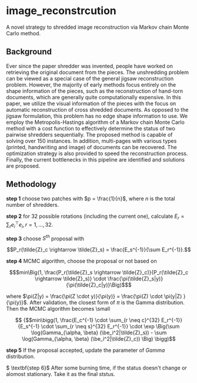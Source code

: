 # image_reconstrcution
A novel strategy to shredded image reconstruction via Markov chain Monte Carlo method.

## Background
Ever since the paper shredder was invented, people have worked on retrieving the original document from the pieces. The unshredding problem can be viewed as a special case of the general jigsaw reconstruction problem. However, the majority of early methods focus entirely on the shape information of the pieces, such as the reconstruction of hand-torn documents, which are generally quite computationally expensive. In this paper, we utilize the visual information of the pieces with the focus on automatic reconstruction of cross shredded documents. As opposed to the jigsaw formulation, this problem has no edge shape information to use. We employ the Metropolis-Hastings algorithm of a Markov chain Monte Carlo method with a cost function to effectively determine the status of two pairwise shredders sequentially. The proposed method is capable of solving over 150 instances. In addition, multi-pages with various types (printed, handwriting and image) of documents can be recovered. The optimization strategy is also provided to speed the reconstruction process.  Finally, the current bottlenecks in this pipeline are identified and solutions are proposed.

## Methodology
$\textbf{step 1}$ choose two patches with $p = \frac{1}{n}$, where $n$ is the total number of shredders.

$\textbf{step 2}$ for $32$ possible rotations (including the current one), calculate $E_r = \sum_r e_i^\top e_i, r = 1, \ldots, 32$.

$\textbf{step 3}$ choose $S^{th}$ proposal with 
```math
P_r(\tilde{Z}_c \rightarrow \tilde{Z}_s) = \frac{E_s^{-1}}{\sum E_r^{-1}}.
```
$\textbf{step 4}$ MCMC algorithm, choose the proposal or not based on
```math
$min\Big(1, \frac{P_r(\tilde{Z}_s \rightarrow \tilde{Z}_c)}{P_r(\tilde{Z}_c \rightarrow \tilde{Z}_s)} \cdot \frac{\pi(\tilde{Z}_s|y)}{\pi(\tilde{Z}_c|y)}\Big)$
```
where $\pi(Z|y) = \frac{\pi(Z \cdot y)}{\pi(y)} = \frac{\pi(Z) \cdot \pi(y|Z) } {\pi(y)}$.
After validation, the closest form of $\pi$ is the Gamma distribution. Then the MCMC algorithm becomes \small
```math
 {$$min\bigg(1, \frac{E_c^{-1} \cdot \sum_{r \neq c}^{32} E_r^{-1}} {E_s^{-1} \cdot \sum_{r \neq s}^{32} E_r^{-1}} \cdot \exp \Big(\sum \log(Gamma_{\alpha, \beta} (\be_i^2|\tilde{Z}_s)) - \sum \log(Gamma_{\alpha, \beta} (\be_i^2|\tilde{Z}_c)) \Big)  \bigg)
 ```
 
 $\textbf{step 5}$ If the proposal accepted, update the parameter of $Gamma$ distribution.
 
 $ \textbf{step 6}$ After some burning time, if the status doesn't change or alomost stationary. Take it as the final ststus.


